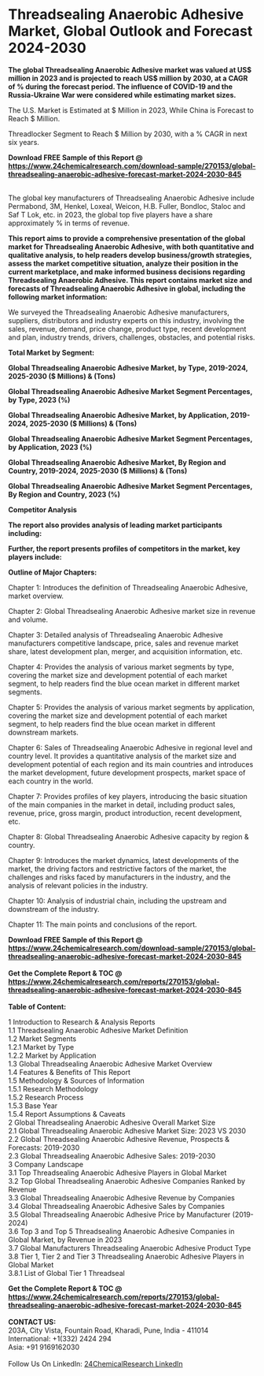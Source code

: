 <h1>Threadsealing Anaerobic Adhesive Market, Global Outlook and Forecast 2024-2030</h1><p><strong>The global Threadsealing Anaerobic Adhesive market was valued at US$ million in 2023 and is projected to reach US$ million by 2030, at a CAGR of % during the forecast period. The influence of COVID-19 and the Russia-Ukraine War were considered while estimating market sizes.</strong></p><p>
The U.S. Market is Estimated at $ Million in 2023, While China is Forecast to Reach $ Million.</p><p>
Threadlocker Segment to Reach $ Million by 2030, with a % CAGR in next six years.</p><div><b>Download FREE Sample of this Report @ 
            <a href="https://www.24chemicalresearch.com/download-sample/270153/global-threadsealing-anaerobic-adhesive-forecast-market-2024-2030-845">
            https://www.24chemicalresearch.com/download-sample/270153/global-threadsealing-anaerobic-adhesive-forecast-market-2024-2030-845</a></b></div><br><p>
The global key manufacturers of Threadsealing Anaerobic Adhesive include Permabond, 3M, Henkel, Loxeal, Weicon, H.B. Fuller, Bondloc, Staloc and Saf T Lok, etc. in 2023, the global top five players have a share approximately % in terms of revenue.</p><p>
<strong>This report aims to provide a comprehensive presentation of the global market for Threadsealing Anaerobic Adhesive, with both quantitative and qualitative analysis, to help readers develop business/growth strategies, assess the market competitive situation, analyze their position in the current marketplace, and make informed business decisions regarding Threadsealing Anaerobic Adhesive. This report contains market size and forecasts of Threadsealing Anaerobic Adhesive in global, including the following market information:</strong></p><p>
</p><p>
</p><p>We surveyed the Threadsealing Anaerobic Adhesive manufacturers, suppliers, distributors and industry experts on this industry, involving the sales, revenue, demand, price change, product type, recent development and plan, industry trends, drivers, challenges, obstacles, and potential risks.</p><p>
<strong>Total Market by Segment:</strong></p><p>
<strong>Global Threadsealing Anaerobic Adhesive Market, by Type, 2019-2024, 2025-2030 ($ Millions) &amp; (Tons)</strong></p><p>
<strong>Global Threadsealing Anaerobic Adhesive Market Segment Percentages, by Type, 2023 (%)</strong></p><p>
</p><p>
<strong>Global Threadsealing Anaerobic Adhesive Market, by Application, 2019-2024, 2025-2030 ($ Millions) &amp; (Tons)</strong></p><p>
<strong>Global Threadsealing Anaerobic Adhesive Market Segment Percentages, by Application, 2023 (%)</strong></p><p>
</p><p>
<strong>Global Threadsealing Anaerobic Adhesive Market, By Region and Country, 2019-2024, 2025-2030 ($ Millions) &amp; (Tons)</strong></p><p>
<strong>Global Threadsealing Anaerobic Adhesive Market Segment Percentages, By Region and Country, 2023 (%)</strong></p><p>
</p><p>
<strong>Competitor Analysis</strong></p><p>
<strong>The report also provides analysis of leading market participants including:</strong></p><p>
</p><p>
<strong>Further, the report presents profiles of competitors in the market, key players include:</strong></p><p>
</p><p>
<strong>Outline of Major Chapters:</strong></p><p>
</p><p>Chapter 1: Introduces the definition of Threadsealing Anaerobic Adhesive, market overview.</p><p>
Chapter 2: Global Threadsealing Anaerobic Adhesive market size in revenue and volume.</p><p>
Chapter 3: Detailed analysis of Threadsealing Anaerobic Adhesive manufacturers competitive landscape, price, sales and revenue market share, latest development plan, merger, and acquisition information, etc.</p><p>
Chapter 4: Provides the analysis of various market segments by type, covering the market size and development potential of each market segment, to help readers find the blue ocean market in different market segments.</p><p>
Chapter 5: Provides the analysis of various market segments by application, covering the market size and development potential of each market segment, to help readers find the blue ocean market in different downstream markets.</p><p>
Chapter 6: Sales of Threadsealing Anaerobic Adhesive in regional level and country level. It provides a quantitative analysis of the market size and development potential of each region and its main countries and introduces the market development, future development prospects, market space of each country in the world.</p><p>
Chapter 7: Provides profiles of key players, introducing the basic situation of the main companies in the market in detail, including product sales, revenue, price, gross margin, product introduction, recent development, etc.</p><p>
Chapter 8: Global Threadsealing Anaerobic Adhesive capacity by region &amp; country.</p><p>
Chapter 9: Introduces the market dynamics, latest developments of the market, the driving factors and restrictive factors of the market, the challenges and risks faced by manufacturers in the industry, and the analysis of relevant policies in the industry.</p><p>
Chapter 10: Analysis of industrial chain, including the upstream and downstream of the industry.</p><p>
Chapter 11: The main points and conclusions of the report.</p><div><b>Download FREE Sample of this Report @ 
            <a href="https://www.24chemicalresearch.com/download-sample/270153/global-threadsealing-anaerobic-adhesive-forecast-market-2024-2030-845">
            https://www.24chemicalresearch.com/download-sample/270153/global-threadsealing-anaerobic-adhesive-forecast-market-2024-2030-845</a></b></div><br><div><b>Get the Complete Report & TOC @ 
            <a href="https://www.24chemicalresearch.com/reports/270153/global-threadsealing-anaerobic-adhesive-forecast-market-2024-2030-845">
            https://www.24chemicalresearch.com/reports/270153/global-threadsealing-anaerobic-adhesive-forecast-market-2024-2030-845</a></b></div><br>
            <b>Table of Content:</b><p>1 Introduction to Research & Analysis Reports<br />
    1.1 Threadsealing Anaerobic Adhesive Market Definition<br />
    1.2 Market Segments<br />
        1.2.1 Market by Type<br />
        1.2.2 Market by Application<br />
    1.3 Global Threadsealing Anaerobic Adhesive Market Overview<br />
    1.4 Features & Benefits of This Report<br />
    1.5 Methodology & Sources of Information<br />
        1.5.1 Research Methodology<br />
        1.5.2 Research Process<br />
        1.5.3 Base Year<br />
        1.5.4 Report Assumptions & Caveats<br />
2 Global Threadsealing Anaerobic Adhesive Overall Market Size<br />
    2.1 Global Threadsealing Anaerobic Adhesive Market Size: 2023 VS 2030<br />
    2.2 Global Threadsealing Anaerobic Adhesive Revenue, Prospects & Forecasts: 2019-2030<br />
    2.3 Global Threadsealing Anaerobic Adhesive Sales: 2019-2030<br />
3 Company Landscape<br />
    3.1 Top Threadsealing Anaerobic Adhesive Players in Global Market<br />
    3.2 Top Global Threadsealing Anaerobic Adhesive Companies Ranked by Revenue<br />
    3.3 Global Threadsealing Anaerobic Adhesive Revenue by Companies<br />
    3.4 Global Threadsealing Anaerobic Adhesive Sales by Companies<br />
    3.5 Global Threadsealing Anaerobic Adhesive Price by Manufacturer (2019-2024)<br />
    3.6 Top 3 and Top 5 Threadsealing Anaerobic Adhesive Companies in Global Market, by Revenue in 2023<br />
    3.7 Global Manufacturers Threadsealing Anaerobic Adhesive Product Type<br />
    3.8 Tier 1, Tier 2 and Tier 3 Threadsealing Anaerobic Adhesive Players in Global Market<br />
        3.8.1 List of Global Tier 1 Threadseal</p><div><b>Get the Complete Report & TOC @ 
            <a href="https://www.24chemicalresearch.com/reports/270153/global-threadsealing-anaerobic-adhesive-forecast-market-2024-2030-845">
            https://www.24chemicalresearch.com/reports/270153/global-threadsealing-anaerobic-adhesive-forecast-market-2024-2030-845</a></b></div><br><b>CONTACT US:</b><br>
            203A, City Vista, Fountain Road, Kharadi, Pune, India - 411014<br>
            International: +1(332) 2424 294<br>
            Asia: +91 9169162030 <br><br>
            Follow Us On LinkedIn: <a href="https://www.linkedin.com/company/24chemicalresearch/">24ChemicalResearch LinkedIn</a>